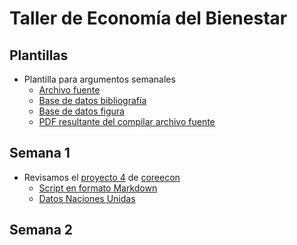 Taller de Economía del Bienestar
================

## Plantillas

  - Plantilla para argumentos semanales
      - [Archivo fuente](Plantillas/Argumento.Rmd)
      - [Base de datos bibliografía](Plantillas/referencias.bib)
      - [Base de datos figura](Plantillas/data.RData)
      - [PDF resultante del compilar archivo
        fuente](/Plantillas/Argumento.pdf)

## Semana 1

  - Revisamos el
    [proyecto 4](https://www.core-econ.org/doing-economics/book/text/04-03.html)
    de [coreecon](http://core-econ.org)
      - [Script en formato
        Markdown](Semana1/Doing-Economics-Project-4-R-Markdown.Rmd)
      - [Datos Naciones
        Unidas](Semana1/Download-GDPconstant-USD-countries.xlsx)

## Semana 2
